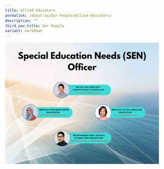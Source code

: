 ```yaml
---
title: Allied Educators
permalink: /about-us/Our-People/Allied-Educators/
description: ""
third_nav_title: Our People
variant: markdown
---
```



![](/images/About%20Us/Our%20People/Allied%20Educators/Special_Education_Needs__SEN__Officer.png)


